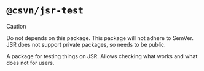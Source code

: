 # `@csvn/jsr-test`

> [!CAUTION]
> Do not depends on this package. This package will not adhere to SemVer.
> JSR does not support private packages, so needs to be public.

A package for testing things on JSR. Allows checking what works and
what does not for users.
